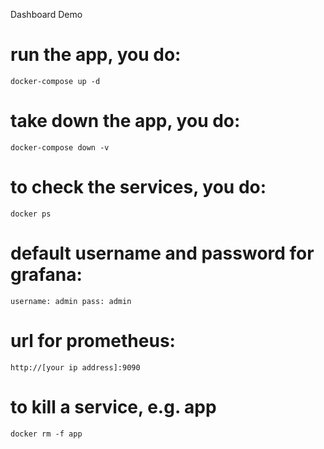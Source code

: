 Dashboard Demo

#  run the app, you do:
`
docker-compose up -d
`

# take down the app, you do:
`
docker-compose down -v
`

# to check the services, you do:
`
docker ps
`

# default username and password for grafana:
`
username: admin
pass: admin
`

# url for prometheus:
`
http://[your ip address]:9090
`

# to kill a service, e.g. app
`
docker rm -f app
`